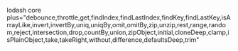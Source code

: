 lodash core plus="debounce,throttle,get,findIndex,findLastIndex,findKey,findLastKey,isArrayLike,invert,invertBy,uniq,uniqBy,omit,omitBy,zip,unzip,rest,range,random,reject,intersection,drop,countBy,union,zipObject,initial,cloneDeep,clamp,isPlainObject,take,takeRight,without,difference,defaultsDeep,trim"